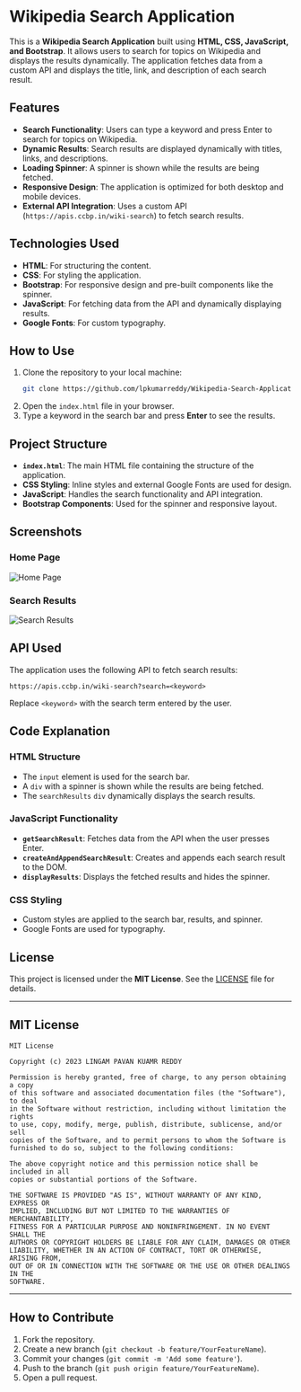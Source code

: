 # Wikipedia Search Application

This is a **Wikipedia Search Application** built using **HTML, CSS, JavaScript, and Bootstrap**. It allows users to search for topics on Wikipedia and displays the results dynamically. The application fetches data from a custom API and displays the title, link, and description of each search result.

## Features

- **Search Functionality**: Users can type a keyword and press Enter to search for topics on Wikipedia.
- **Dynamic Results**: Search results are displayed dynamically with titles, links, and descriptions.
- **Loading Spinner**: A spinner is shown while the results are being fetched.
- **Responsive Design**: The application is optimized for both desktop and mobile devices.
- **External API Integration**: Uses a custom API (`https://apis.ccbp.in/wiki-search`) to fetch search results.

## Technologies Used

- **HTML**: For structuring the content.
- **CSS**: For styling the application.
- **Bootstrap**: For responsive design and pre-built components like the spinner.
- **JavaScript**: For fetching data from the API and dynamically displaying results.
- **Google Fonts**: For custom typography.

## How to Use

1. Clone the repository to your local machine:
   ```bash
   git clone https://github.com/lpkumarreddy/Wikipedia-Search-Application.git
   ```
2. Open the `index.html` file in your browser.
3. Type a keyword in the search bar and press **Enter** to see the results.

## Project Structure

- **`index.html`**: The main HTML file containing the structure of the application.
- **CSS Styling**: Inline styles and external Google Fonts are used for design.
- **JavaScript**: Handles the search functionality and API integration.
- **Bootstrap Components**: Used for the spinner and responsive layout.

## Screenshots

### Home Page
![Home Page](https://d1tgh8fmlzexmh.cloudfront.net/ccbp-dynamic-webapps/wiki-logo-img.png)

### Search Results
![Search Results](https://via.placeholder.com/600x400.png?text=Search+Results+Example)

## API Used

The application uses the following API to fetch search results:
```
https://apis.ccbp.in/wiki-search?search=<keyword>
```

Replace `<keyword>` with the search term entered by the user.

## Code Explanation

### HTML Structure
- The `input` element is used for the search bar.
- A `div` with a spinner is shown while the results are being fetched.
- The `searchResults` `div` dynamically displays the search results.

### JavaScript Functionality
- **`getSearchResult`**: Fetches data from the API when the user presses Enter.
- **`createAndAppendSearchResult`**: Creates and appends each search result to the DOM.
- **`displayResults`**: Displays the fetched results and hides the spinner.

### CSS Styling
- Custom styles are applied to the search bar, results, and spinner.
- Google Fonts are used for typography.

## License

This project is licensed under the **MIT License**. See the [LICENSE](LICENSE) file for details.

---

## MIT License

```plaintext
MIT License

Copyright (c) 2023 LINGAM PAVAN KUAMR REDDY

Permission is hereby granted, free of charge, to any person obtaining a copy
of this software and associated documentation files (the "Software"), to deal
in the Software without restriction, including without limitation the rights
to use, copy, modify, merge, publish, distribute, sublicense, and/or sell
copies of the Software, and to permit persons to whom the Software is
furnished to do so, subject to the following conditions:

The above copyright notice and this permission notice shall be included in all
copies or substantial portions of the Software.

THE SOFTWARE IS PROVIDED "AS IS", WITHOUT WARRANTY OF ANY KIND, EXPRESS OR
IMPLIED, INCLUDING BUT NOT LIMITED TO THE WARRANTIES OF MERCHANTABILITY,
FITNESS FOR A PARTICULAR PURPOSE AND NONINFRINGEMENT. IN NO EVENT SHALL THE
AUTHORS OR COPYRIGHT HOLDERS BE LIABLE FOR ANY CLAIM, DAMAGES OR OTHER
LIABILITY, WHETHER IN AN ACTION OF CONTRACT, TORT OR OTHERWISE, ARISING FROM,
OUT OF OR IN CONNECTION WITH THE SOFTWARE OR THE USE OR OTHER DEALINGS IN THE
SOFTWARE.
```

---

## How to Contribute

1. Fork the repository.
2. Create a new branch (`git checkout -b feature/YourFeatureName`).
3. Commit your changes (`git commit -m 'Add some feature'`).
4. Push to the branch (`git push origin feature/YourFeatureName`).
5. Open a pull request.
